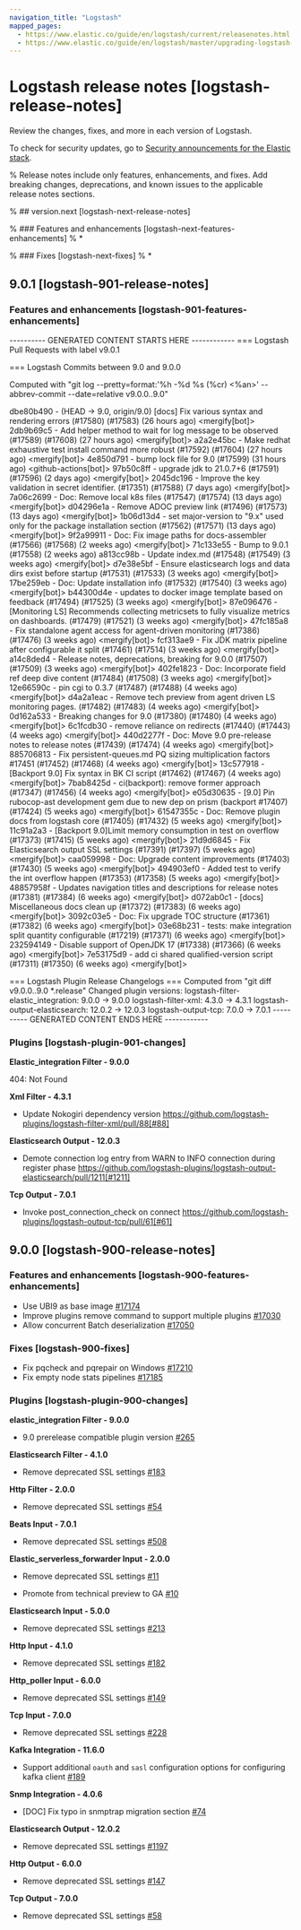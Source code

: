 ```yaml
---
navigation_title: "Logstash"
mapped_pages:
  - https://www.elastic.co/guide/en/logstash/current/releasenotes.html
  - https://www.elastic.co/guide/en/logstash/master/upgrading-logstash-9.0.html
---
```


# Logstash release notes [logstash-release-notes]

Review the changes, fixes, and more in each version of Logstash.

To check for security updates, go to [Security announcements for the Elastic stack](https://discuss.elastic.co/c/announcements/security-announcements/31).

% Release notes include only features, enhancements, and fixes. Add breaking changes, deprecations, and known issues to the applicable release notes sections.

% ## version.next [logstash-next-release-notes]

% ### Features and enhancements [logstash-next-features-enhancements]
% *

% ### Fixes [logstash-next-fixes]
% *

## 9.0.1 [logstash-901-release-notes]

###  Features and enhancements [logstash-901-features-enhancements]

---------- GENERATED CONTENT STARTS HERE ------------
=== Logstash Pull Requests with label v9.0.1

=== Logstash Commits between 9.0 and 9.0.0

Computed with "git log --pretty=format:'%h -%d %s (%cr) <%an>' --abbrev-commit --date=relative v9.0.0..9.0"

dbe80b490 - (HEAD -> 9.0, origin/9.0) [docs] Fix various syntax and rendering errors (#17580) (#17583) (26 hours ago) <mergify[bot]>
2db9b69c5 - Add helper method to wait for log message to be observed (#17589) (#17608) (27 hours ago) <mergify[bot]>
a2a2e45bc - Make redhat exhaustive test install command more robust (#17592) (#17604) (27 hours ago) <mergify[bot]>
4e850d791 - bump lock file for 9.0 (#17599) (31 hours ago) <github-actions[bot]>
97b50c8ff - upgrade jdk to 21.0.7+6 (#17591) (#17596) (2 days ago) <mergify[bot]>
2045dc196 - Improve the key validation in secret identifier. (#17351) (#17588) (7 days ago) <mergify[bot]>
7a06c2699 - Doc: Remove local k8s files (#17547) (#17574) (13 days ago) <mergify[bot]>
d04296e1a - Remove ADOC preview link (#17496) (#17573) (13 days ago) <mergify[bot]>
1b06d13d4 - set major-version to "9.x" used only for the package installation section (#17562) (#17571) (13 days ago) <mergify[bot]>
9f2a99911 - Doc: Fix image paths for docs-assembler (#17566) (#17568) (2 weeks ago) <mergify[bot]>
71c133e55 - Bump to 9.0.1 (#17558) (2 weeks ago) <Mashhur>
a813cc98b - Update index.md (#17548) (#17549) (3 weeks ago) <mergify[bot]>
d7e38e5bf - Ensure elasticsearch logs and data dirs exist before startup (#17531) (#17533) (3 weeks ago) <mergify[bot]>
17be259eb - Doc: Update installation info (#17532) (#17540) (3 weeks ago) <mergify[bot]>
b44300d4e - updates to docker image template based on feedback (#17494) (#17525) (3 weeks ago) <mergify[bot]>
87e096476 - [Monitoring LS] Recommends collecting metricsets to fully visualize metrics on dashboards. (#17479) (#17521) (3 weeks ago) <mergify[bot]>
47fc185a8 - Fix standalone agent access for agent-driven monitoring (#17386) (#17476) (3 weeks ago) <mergify[bot]>
fcf313ae9 - Fix JDK matrix pipeline after configurable it split (#17461) (#17514) (3 weeks ago) <mergify[bot]>
a14c8ded4 - Release notes, deprecations, breaking for 9.0.0 (#17507) (#17509) (3 weeks ago) <mergify[bot]>
402fe1823 - Doc: Incorporate field ref deep dive content (#17484) (#17508) (3 weeks ago) <mergify[bot]>
12e66590c - pin cgi to 0.3.7 (#17487) (#17488) (4 weeks ago) <mergify[bot]>
d4a2a1eac - Remove tech preview from agent driven LS monitoring pages. (#17482) (#17483) (4 weeks ago) <mergify[bot]>
0d162a533 - Breaking changes for 9.0 (#17380) (#17480) (4 weeks ago) <mergify[bot]>
6c1fcdb30 - remove reliance on redirects (#17440) (#17443) (4 weeks ago) <mergify[bot]>
440d2277f - Doc: Move 9.0 pre-release notes to release notes (#17439) (#17474) (4 weeks ago) <mergify[bot]>
885706813 - Fix persistent-queues.md PQ sizing multiplication factors #17451 (#17452) (#17468) (4 weeks ago) <mergify[bot]>
13c577918 - [Backport 9.0] Fix syntax in BK CI script (#17462) (#17467) (4 weeks ago) <mergify[bot]>
7bab8425d - ci(backport): remove former approach (#17347) (#17456) (4 weeks ago) <mergify[bot]>
e05d30635 - [9.0] Pin rubocop-ast development gem due to new dep on prism (backport #17407) (#17424) (5 weeks ago) <mergify[bot]>
61547355c - Doc: Remove plugin docs from logstash core (#17405) (#17432) (5 weeks ago) <mergify[bot]>
11c91a2a3 - [Backport 9.0]Limit memory consumption in test on overflow (#17373) (#17415) (5 weeks ago) <mergify[bot]>
21d9d6845 - Fix Elasticsearch output SSL settings (#17391) (#17397) (5 weeks ago) <mergify[bot]>
caa059998 - Doc: Upgrade content improvements (#17403) (#17430) (5 weeks ago) <mergify[bot]>
494903ef0 - Added test to verify the int overflow happen (#17353) (#17358) (5 weeks ago) <mergify[bot]>
48857958f - Updates navigation titles and descriptions for release notes (#17381) (#17384) (6 weeks ago) <mergify[bot]>
d072ab0c1 - [docs] Miscellaneous docs clean up (#17372) (#17383) (6 weeks ago) <mergify[bot]>
3092c03e5 - Doc: Fix upgrade TOC structure (#17361) (#17382) (6 weeks ago) <mergify[bot]>
03e68b231 - tests: make integration split quantity configurable (#17219) (#17371) (6 weeks ago) <mergify[bot]>
232594149 - Disable support of OpenJDK 17 (#17338) (#17366) (6 weeks ago) <mergify[bot]>
7e53175d9 - add ci shared qualified-version script (#17311) (#17350) (6 weeks ago) <mergify[bot]>

=== Logstash Plugin Release Changelogs ===
Computed from "git diff v9.0.0..9.0 *.release"
Changed plugin versions:
logstash-filter-elastic_integration: 9.0.0 -> 9.0.0
logstash-filter-xml: 4.3.0 -> 4.3.1
logstash-output-elasticsearch: 12.0.2 -> 12.0.3
logstash-output-tcp: 7.0.0 -> 7.0.1
---------- GENERATED CONTENT ENDS HERE ------------

### Plugins [logstash-plugin-901-changes]

**Elastic_integration Filter - 9.0.0**

404: Not Found

**Xml Filter - 4.3.1**

* Update Nokogiri dependency version https://github.com/logstash-plugins/logstash-filter-xml/pull/88[#88]

**Elasticsearch Output - 12.0.3**

* Demote connection log entry from WARN to INFO connection during register phase https://github.com/logstash-plugins/logstash-output-elasticsearch/pull/1211[#1211]

**Tcp Output - 7.0.1**

* Invoke post_connection_check on connect https://github.com/logstash-plugins/logstash-output-tcp/pull/61[#61]


## 9.0.0 [logstash-900-release-notes]

### Features and enhancements [logstash-900-features-enhancements]

* Use UBI9 as base image [#17174](https://github.com/elastic/logstash/pull/17174)
* Improve plugins remove command to support multiple plugins [#17030](https://github.com/elastic/logstash/pull/17030)
* Allow concurrent Batch deserialization [#17050](https://github.com/elastic/logstash/pull/17050)

### Fixes [logstash-900-fixes]

* Fix pqcheck and pqrepair on Windows [#17210](https://github.com/elastic/logstash/pull/17210)
* Fix empty node stats pipelines [#17185](https://github.com/elastic/logstash/pull/17185)

### Plugins [logstash-plugin-900-changes]

**elastic_integration Filter - 9.0.0**

* 9.0 prerelease compatible plugin version [#265](https://github.com/elastic/logstash-filter-elastic_integration/pull/265)

**Elasticsearch Filter - 4.1.0**

* Remove deprecated SSL settings [#183](https://github.com/logstash-plugins/logstash-filter-elasticsearch/pull/183)

**Http Filter - 2.0.0**

* Remove deprecated SSL settings [#54](https://github.com/logstash-plugins/logstash-filter-http/pull/54)

**Beats Input - 7.0.1**

* Remove deprecated SSL settings [#508](https://github.com/logstash-plugins/logstash-input-beats/pull/508)

**Elastic_serverless_forwarder Input - 2.0.0**

* Remove deprecated SSL settings [#11](https://github.com/logstash-plugins/logstash-input-elastic_serverless_forwarder/pull/11)

* Promote from technical preview to GA [#10](https://github.com/logstash-plugins/logstash-input-elastic_serverless_forwarder/pull/10)

**Elasticsearch Input - 5.0.0**

* Remove deprecated SSL settings [#213](https://github.com/logstash-plugins/logstash-input-elasticsearch/pull/213)

**Http Input - 4.1.0**

* Remove deprecated SSL settings [#182](https://github.com/logstash-plugins/logstash-input-http/pull/182)

**Http_poller Input - 6.0.0**

* Remove deprecated SSL settings [#149](https://github.com/logstash-plugins/logstash-input-http_poller/pull/149)

**Tcp Input - 7.0.0**

* Remove deprecated SSL settings [#228](https://github.com/logstash-plugins/logstash-input-tcp/pull/228)

**Kafka Integration - 11.6.0**

* Support additional `oauth` and `sasl` configuration options for configuring kafka client [#189](https://github.com/logstash-plugins/logstash-integration-kafka/pull/189)

**Snmp Integration - 4.0.6**

* [DOC] Fix typo in snmptrap migration section [#74](https://github.com/logstash-plugins/logstash-integration-snmp/pull/74)

**Elasticsearch Output - 12.0.2**

* Remove deprecated SSL settings [#1197](https://github.com/logstash-plugins/logstash-output-elasticsearch/pull/1197)

**Http Output - 6.0.0**

* Remove deprecated SSL settings [#147](https://github.com/logstash-plugins/logstash-output-http/pull/147)

**Tcp Output - 7.0.0**

* Remove deprecated SSL settings [#58](https://github.com/logstash-plugins/logstash-output-tcp/pull/58)